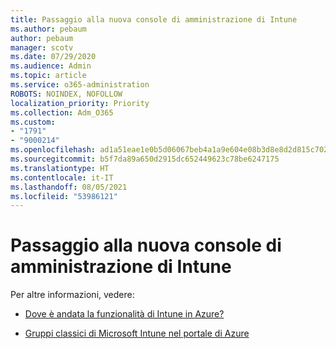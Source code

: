 ```yaml
---
title: Passaggio alla nuova console di amministrazione di Intune
ms.author: pebaum
author: pebaum
manager: scotv
ms.date: 07/29/2020
ms.audience: Admin
ms.topic: article
ms.service: o365-administration
ROBOTS: NOINDEX, NOFOLLOW
localization_priority: Priority
ms.collection: Adm_O365
ms.custom:
- "1791"
- "9000214"
ms.openlocfilehash: ad1a51eae1e0b5d06067beb4a1a9e604e08b3d8e8d2d815c702c6ab05668dc9f
ms.sourcegitcommit: b5f7da89a650d2915dc652449623c78be6247175
ms.translationtype: HT
ms.contentlocale: it-IT
ms.lasthandoff: 08/05/2021
ms.locfileid: "53986121"
---
```

# <a name="moving-to-the-new-intune-admin-console"></a>Passaggio alla nuova console di amministrazione di Intune

Per altre informazioni, vedere:

- [Dove è andata la funzionalità di Intune in Azure?](https://docs.microsoft.com/intune/ui-changes)

- [Gruppi classici di Microsoft Intune nel portale di Azure](https://docs.microsoft.com/intune/groups-get-started)